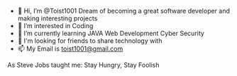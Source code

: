 - 👋 Hi, I’m @Toist1001 Dream of becoming a great software developer and making interesting projects
- 👀 I’m interested in Coding
- 🌱 I’m currently learning JAVA Web Development Cyber Security
- 💞️ I'm looking for friends to share technology with 
- 📫 My Email is toist1001@gmail.com

As Steve Jobs taught me: Stay Hungry, Stay Foolish

